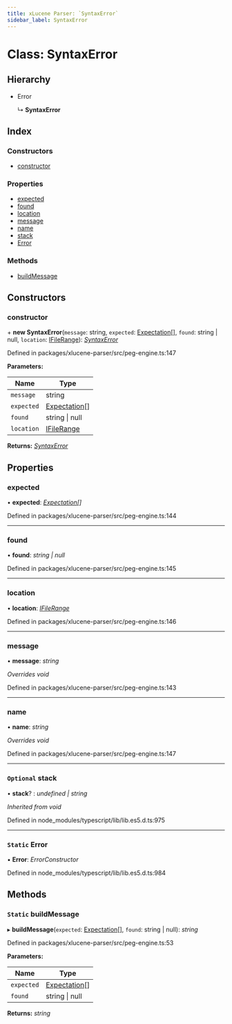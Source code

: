```yaml
---
title: xLucene Parser: `SyntaxError`
sidebar_label: SyntaxError
---
```


# Class: SyntaxError

## Hierarchy

* Error

  ↳ **SyntaxError**

## Index

### Constructors

* [constructor](syntaxerror.md#constructor)

### Properties

* [expected](syntaxerror.md#expected)
* [found](syntaxerror.md#found)
* [location](syntaxerror.md#location)
* [message](syntaxerror.md#message)
* [name](syntaxerror.md#name)
* [stack](syntaxerror.md#optional-stack)
* [Error](syntaxerror.md#static-error)

### Methods

* [buildMessage](syntaxerror.md#static-buildmessage)

## Constructors

###  constructor

\+ **new SyntaxError**(`message`: string, `expected`: [Expectation](../overview.md#expectation)[], `found`: string | null, `location`: [IFileRange](../interfaces/ifilerange.md)): *[SyntaxError](syntaxerror.md)*

Defined in packages/xlucene-parser/src/peg-engine.ts:147

**Parameters:**

Name | Type |
------ | ------ |
`message` | string |
`expected` | [Expectation](../overview.md#expectation)[] |
`found` | string &#124; null |
`location` | [IFileRange](../interfaces/ifilerange.md) |

**Returns:** *[SyntaxError](syntaxerror.md)*

## Properties

###  expected

• **expected**: *[Expectation](../overview.md#expectation)[]*

Defined in packages/xlucene-parser/src/peg-engine.ts:144

___

###  found

• **found**: *string | null*

Defined in packages/xlucene-parser/src/peg-engine.ts:145

___

###  location

• **location**: *[IFileRange](../interfaces/ifilerange.md)*

Defined in packages/xlucene-parser/src/peg-engine.ts:146

___

###  message

• **message**: *string*

*Overrides void*

Defined in packages/xlucene-parser/src/peg-engine.ts:143

___

###  name

• **name**: *string*

*Overrides void*

Defined in packages/xlucene-parser/src/peg-engine.ts:147

___

### `Optional` stack

• **stack**? : *undefined | string*

*Inherited from void*

Defined in node_modules/typescript/lib/lib.es5.d.ts:975

___

### `Static` Error

▪ **Error**: *ErrorConstructor*

Defined in node_modules/typescript/lib/lib.es5.d.ts:984

## Methods

### `Static` buildMessage

▸ **buildMessage**(`expected`: [Expectation](../overview.md#expectation)[], `found`: string | null): *string*

Defined in packages/xlucene-parser/src/peg-engine.ts:53

**Parameters:**

Name | Type |
------ | ------ |
`expected` | [Expectation](../overview.md#expectation)[] |
`found` | string &#124; null |

**Returns:** *string*
